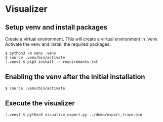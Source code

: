 # Visualizer 

## Setup venv and install packages

Create a virtual environment.  This will create a virtual environment in .venv.
Activate the venv and install the required packages:

```
$ python3 -m venv .venv
$ source .venv/bin/activate
(.venv) $ pip3 install -r requirements.txt
```

## Enabling the venv after the initial installation

```
$ source .venv/bin/activate
```

## Execute the visualizer

```
(.venv) $ python3 visualize_export.py ../demo/export_trace.bin
```

